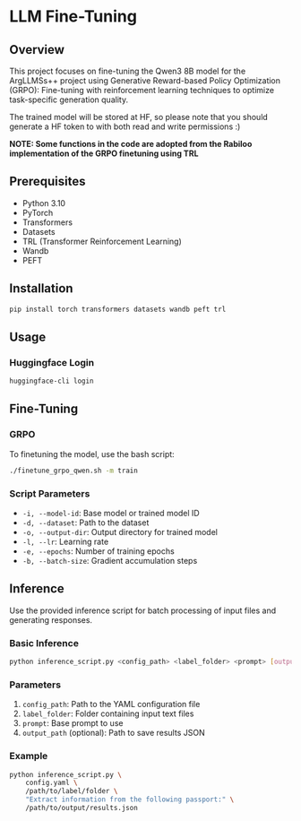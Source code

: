 # LLM Fine-Tuning

## Overview
This project focuses on fine-tuning the Qwen3 8B model for the ArgLLMSs++ project using Generative Reward-based Policy Optimization (GRPO): Fine-tuning with reinforcement learning techniques to optimize task-specific generation quality.

The trained model will be stored at HF, so please note that you should generate a HF token to with both read and write permissions :)

**NOTE: Some functions in the code are adopted from the Rabiloo implementation of the GRPO finetuning using TRL**

## Prerequisites
- Python 3.10
- PyTorch
- Transformers
- Datasets
- TRL (Transformer Reinforcement Learning)
- Wandb
- PEFT

## Installation
```bash
pip install torch transformers datasets wandb peft trl
```

## Usage

### Huggingface Login
```bash
huggingface-cli login
```

## Fine-Tuning 
### GRPO
To finetuning the model, use the bash script:

```bash
./finetune_grpo_qwen.sh -m train
```

### Script Parameters
- `-i, --model-id`: Base model or trained model ID
- `-d, --dataset`: Path to the dataset
- `-o, --output-dir`: Output directory for trained model
- `-l, --lr`: Learning rate
- `-e, --epochs`: Number of training epochs
- `-b, --batch-size`: Gradient accumulation steps

## Inference
Use the provided inference script for batch processing of input files and generating responses.
### Basic Inference
```bash
python inference_script.py <config_path> <label_folder> <prompt> [output_path]
```

### Parameters
1. `config_path`: Path to the YAML configuration file
2. `label_folder`: Folder containing input text files
3. `prompt`: Base prompt to use
4. `output_path` (optional): Path to save results JSON

### Example
```bash
python inference_script.py \
    config.yaml \
    /path/to/label/folder \
    "Extract information from the following passport:" \
    /path/to/output/results.json
```
